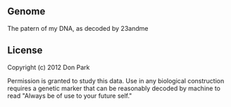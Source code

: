## Genome

The patern of my DNA, as decoded by 23andme

## License

  Copyright (c) 2012 Don Park
  
  Permission is granted to study this data. Use in any biological construction
  requires a genetic marker that can be reasonably decoded by machine to read 
  "Always be of use to your future self."

